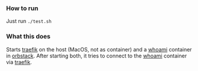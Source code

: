 ### How to run

Just run `./test.sh`

### What this does

Starts [traefik](https://traefik.io) on the host (MacOS, not as container) and a [whoami](https://github.com/traefik/whoami) container in [orbstack](https://orbstack.dev). After starting both, it tries to connect to the [whoami](https://github.com/traefik/whoami) container via [traefik](https://traefik.io).